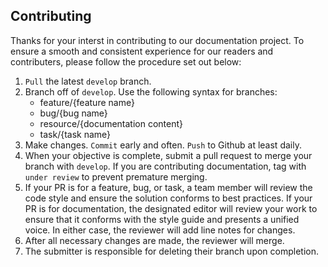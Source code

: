 Contributing
-----------
Thanks for your interst in contributing to our documentation project. To ensure a smooth and consistent experience for our readers and contributers, please follow the procedure set out below:

 1. `Pull` the latest `develop` branch.
 2. Branch off of `develop`. Use the following syntax for branches:
 	- feature/{feature name}
 	- bug/{bug name}
 	- resource/{documentation content}
 	- task/{task name}
 3. Make changes. `Commit` early and often. `Push` to Github at least daily.
 4. When your objective is complete, submit a pull request to merge your branch with `develop`. If you are contributing documentation, tag with `under review` to prevent premature merging.
 5. If your PR is for a feature, bug, or task, a team member will review the code style and ensure the solution conforms to best practices. If your PR is for documentation, the designated editor will review your work to ensure that it conforms with the style guide and presents a unified voice. In either case, the reviewer will add line notes for changes.
 6. After all necessary changes are made, the reviewer will merge.
 7. The submitter is responsible for deleting their branch upon completion.